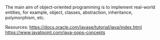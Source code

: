 The main aim of object-oriented programming is to implement real-world entities, for example, object, classes, abstraction, inheritance, polymorphism, etc.

Resources:
https://docs.oracle.com/javase/tutorial/java/index.html
https://www.javatpoint.com/java-oops-concepts
